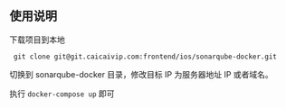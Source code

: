 ## 使用说明

下载项目到本地

```
 git clone git@git.caicaivip.com:frontend/ios/sonarqube-docker.git
```

 切换到 sonarqube-docker 目录，修改目标 IP 为服务器地址 IP 或者域名。

 执行 `docker-compose up` 即可